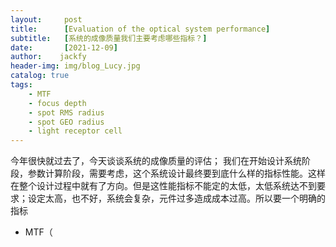 ```yaml
---
layout:     post
title:      [Evaluation of the optical system performance]
subtitle:   [系统的成像质量我们主要考虑哪些指标？]
date:       [2021-12-09]
author:    jackfy
header-img: img/blog_Lucy.jpg
catalog: true
tags:
    - MTF
    - focus depth
    - spot RMS radius
    - spot GEO radius
    - light receptor cell
---
```

今年很快就过去了，今天谈谈系统的成像质量的评估；
我们在开始设计系统阶段，参数计算阶段，需要考虑，这个系统设计最终要到底什么样的指标性能。这样在整个设计过程中就有了方向。但是这性能指标不能定的太低，太低系统达不到要求；设定太高，也不好，系统会复杂，元件过多造成成本过高。所以要一个明确的指标
- MTF（
